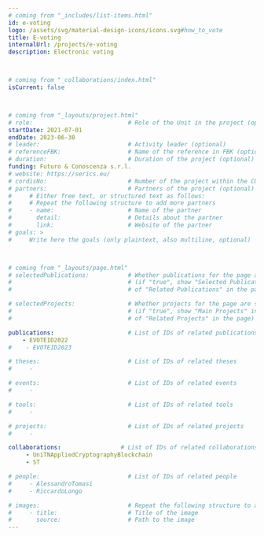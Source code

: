 ```yaml
---
# coming from "_includes/list-items.html"
id: e-voting
logo: /assets/svg/material-design-icons/icons.svg#how_to_vote
title: E-voting
internalUrl: /projects/e-voting
description: Electronic voting



# coming from "_collaborations/index.html"
isCurrent: false



# coming from "_layouts/project.html"
# role:                           # Role of the Unit in the project (optional)
startDate: 2021-07-01
endDate: 2023-06-30
# leader:                         # Activity leader (optional)
# referenceFBK:                   # Name of the reference in FBK (optional)
# duration:                       # Duration of the project (optional)
funding: Futuro & Conoscenza s.r.l.
# website: https://serics.eu/
# cordisNo:                       # Number of the project within the CORDIS website (optional)
# partners:                       # Partners of the project (optional)
#     # Either free text, or structured text as follows:
#     # Repeat the following structure to add more partners
#     - name:                     # Name of the partner
#       detail:                   # Details about the partner
#       link:                     # Website of the partner
# goals: >
#     Write here the goals (only plaintext, also multiline, optional)



# coming from "_layouts/page.html"
# selectedPublications:           # Whether publications for the page are selected 
#                                 # (if "true", show "Selected Publications" instead  
#                                 # of "Related Publications" in the page)

# selectedProjects:               # Whether projects for the page are selected 
#                                 # (if "true", show "Main Projects" instead  
#                                 # of "Related Projects" in the page)

publications:                     # List of IDs of related publications
    - EVOTEID2022
#    - EVOTEID2023

# theses:                         # List of IDs of related theses
#     - 

# events:                         # List of IDs of related events
#     - 

# tools:                          # List of IDs of related tools
#     - 

# projects:                       # List of IDs of related projects
#     - 

collaborations:                 # List of IDs of related collaborations
     - UniTNAppliedCryptographyBlockchain
     - ST

# people:                         # List of IDs of related people
#     - AlessandroTomasi
#     - RiccardoLongo

# images:                         # Repeat the following structure to add more images
#     - title:                    # Title of the image
#       source:                   # Path to the image
---
```



